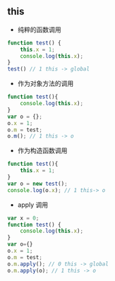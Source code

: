 ## this
- 纯粹的函数调用
```js
function test() {
    this.x = 1;
    console.log(this.x);
}
test() // 1 this -> global
```
- 作为对象方法的调用
```js
function test(){
    console.log(this.x);
}
var o = {};
o.x = 1;
o.m = test;
o.m(); // 1 this -> o
```

- 作为构造函数调用
```js
function test(){
    this.x = 1;
}
var o = new test();
console.log(o.x); // 1 this-> o
```

- apply 调用
```js
var x = 0;
function test() {
    console.log(this.x);
}
var o={} 
o.x = 1;
o.m = test;
o.m.apply(); // 0 this -> global
o.m.apply(o); // 1 this -> o
```